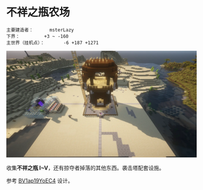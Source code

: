 # 不祥之瓶农场

```
主要建造者：		msterLazy
下界：			+3 ~ -160
主世界（挂机点）：		-6 +187 +1271
```

![](/img/place/不祥之瓶农场.webp)

收集**不祥之瓶 I~V**，还有掠夺者掉落的其他东西。袭击塔配套设施。

参考 [BV1ap19YoEC4](https://www.bilibili.com/video/BV1ap19YoEC4) 设计。
